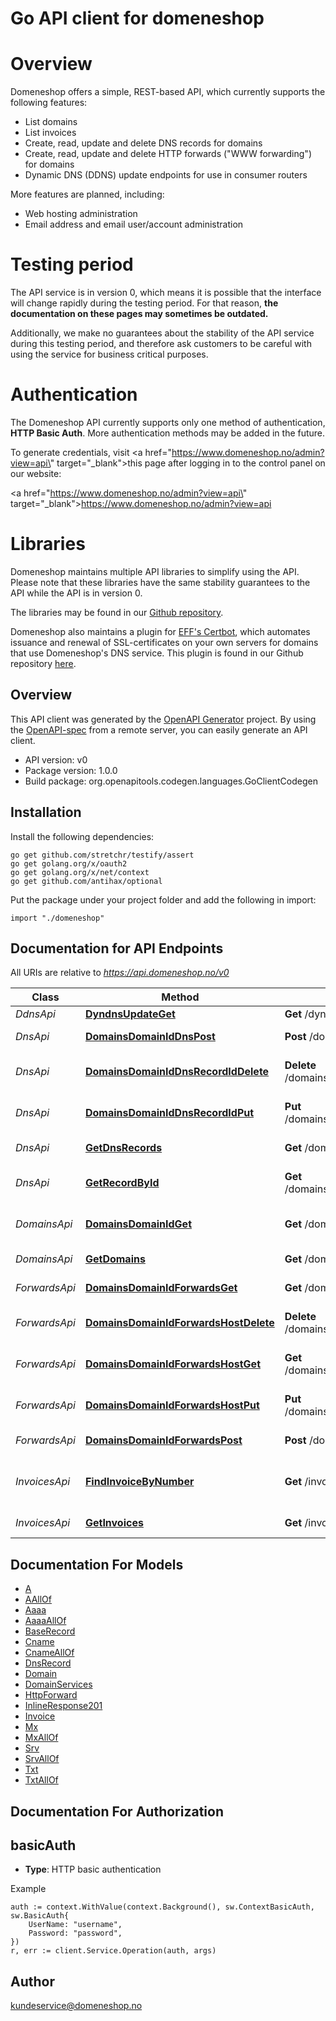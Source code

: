 # Go API client for domeneshop

# Overview

Domeneshop offers a simple, REST-based API, which currently supports the following
features:

- List domains
- List invoices
- Create, read, update and delete DNS records for domains
- Create, read, update and delete HTTP forwards (\"WWW forwarding\") for domains
- Dynamic DNS (DDNS) update endpoints for use in consumer routers

More features are planned, including:

- Web hosting administration
- Email address and email user/account administration

# Testing period

The API service is in version 0, which means it is possible that the interface
will change rapidly during the testing period. For that reason, **the documentation on these
pages may sometimes be outdated.**

Additionally, we make no guarantees about the stability of the API service during this testing period,
and therefore ask customers to be careful with using the service for business critical purposes.

# Authentication

The Domeneshop API currently supports only one method of authentication, **HTTP Basic Auth**. More authentication methods may
be added in the future.

To generate credentials, visit <a href=\"https://www.domeneshop.no/admin?view=api\" target=\"_blank\">this page</a>
after logging in to the control panel on our website:

<a href=\"https://www.domeneshop.no/admin?view=api\" target=\"_blank\">https://www.domeneshop.no/admin?view=api</a>

# Libraries

Domeneshop maintains multiple API libraries to simplify using the API. Please note that these libraries
have the same stability guarantees to the API while the API is in version 0.

The libraries may be found in our [Github repository](https://github.com/domeneshop/).

Domeneshop also maintains a plugin for [EFF's Certbot](https://certbot.eff.org/), which automates issuance and
renewal of SSL-certificates on your own servers for domains that use Domeneshop's DNS service. This plugin is
found in our Github repository [here](https://github.com/domeneshop/certbot-dns-domeneshop).

<SecurityDefinitions />


## Overview
This API client was generated by the [OpenAPI Generator](https://openapi-generator.tech) project.  By using the [OpenAPI-spec](https://www.openapis.org/) from a remote server, you can easily generate an API client.

- API version: v0
- Package version: 1.0.0
- Build package: org.openapitools.codegen.languages.GoClientCodegen

## Installation

Install the following dependencies:

```shell
go get github.com/stretchr/testify/assert
go get golang.org/x/oauth2
go get golang.org/x/net/context
go get github.com/antihax/optional
```

Put the package under your project folder and add the following in import:

```golang
import "./domeneshop"
```

## Documentation for API Endpoints

All URIs are relative to *https://api.domeneshop.no/v0*

Class | Method | HTTP request | Description
------------ | ------------- | ------------- | -------------
*DdnsApi* | [**DyndnsUpdateGet**](docs/DdnsApi.md#dyndnsupdateget) | **Get** /dyndns/update | Update
*DnsApi* | [**DomainsDomainIdDnsPost**](docs/DnsApi.md#domainsdomainiddnspost) | **Post** /domains/{domainId}/dns | Add DNS record
*DnsApi* | [**DomainsDomainIdDnsRecordIdDelete**](docs/DnsApi.md#domainsdomainiddnsrecordiddelete) | **Delete** /domains/{domainId}/dns/{recordId} | Delete DNS record by ID
*DnsApi* | [**DomainsDomainIdDnsRecordIdPut**](docs/DnsApi.md#domainsdomainiddnsrecordidput) | **Put** /domains/{domainId}/dns/{recordId} | Update DNS record by ID
*DnsApi* | [**GetDnsRecords**](docs/DnsApi.md#getdnsrecords) | **Get** /domains/{domainId}/dns | List DNS records
*DnsApi* | [**GetRecordById**](docs/DnsApi.md#getrecordbyid) | **Get** /domains/{domainId}/dns/{recordId} | Find DNS record by ID
*DomainsApi* | [**DomainsDomainIdGet**](docs/DomainsApi.md#domainsdomainidget) | **Get** /domains/{domainId} | Find domain by ID
*DomainsApi* | [**GetDomains**](docs/DomainsApi.md#getdomains) | **Get** /domains | List domains
*ForwardsApi* | [**DomainsDomainIdForwardsGet**](docs/ForwardsApi.md#domainsdomainidforwardsget) | **Get** /domains/{domainId}/forwards/ | List forwards
*ForwardsApi* | [**DomainsDomainIdForwardsHostDelete**](docs/ForwardsApi.md#domainsdomainidforwardshostdelete) | **Delete** /domains/{domainId}/forwards/{host} | Delete forward by host
*ForwardsApi* | [**DomainsDomainIdForwardsHostGet**](docs/ForwardsApi.md#domainsdomainidforwardshostget) | **Get** /domains/{domainId}/forwards/{host} | Find forward by host
*ForwardsApi* | [**DomainsDomainIdForwardsHostPut**](docs/ForwardsApi.md#domainsdomainidforwardshostput) | **Put** /domains/{domainId}/forwards/{host} | Update forward by host
*ForwardsApi* | [**DomainsDomainIdForwardsPost**](docs/ForwardsApi.md#domainsdomainidforwardspost) | **Post** /domains/{domainId}/forwards/ | Add forward
*InvoicesApi* | [**FindInvoiceByNumber**](docs/InvoicesApi.md#findinvoicebynumber) | **Get** /invoices/{invoiceId} | Find invoice by invoice number
*InvoicesApi* | [**GetInvoices**](docs/InvoicesApi.md#getinvoices) | **Get** /invoices | List invoices


## Documentation For Models

 - [A](docs/A.md)
 - [AAllOf](docs/AAllOf.md)
 - [Aaaa](docs/Aaaa.md)
 - [AaaaAllOf](docs/AaaaAllOf.md)
 - [BaseRecord](docs/BaseRecord.md)
 - [Cname](docs/Cname.md)
 - [CnameAllOf](docs/CnameAllOf.md)
 - [DnsRecord](docs/DnsRecord.md)
 - [Domain](docs/Domain.md)
 - [DomainServices](docs/DomainServices.md)
 - [HttpForward](docs/HttpForward.md)
 - [InlineResponse201](docs/InlineResponse201.md)
 - [Invoice](docs/Invoice.md)
 - [Mx](docs/Mx.md)
 - [MxAllOf](docs/MxAllOf.md)
 - [Srv](docs/Srv.md)
 - [SrvAllOf](docs/SrvAllOf.md)
 - [Txt](docs/Txt.md)
 - [TxtAllOf](docs/TxtAllOf.md)


## Documentation For Authorization



## basicAuth

- **Type**: HTTP basic authentication

Example

```golang
auth := context.WithValue(context.Background(), sw.ContextBasicAuth, sw.BasicAuth{
    UserName: "username",
    Password: "password",
})
r, err := client.Service.Operation(auth, args)
```



## Author

kundeservice@domeneshop.no

